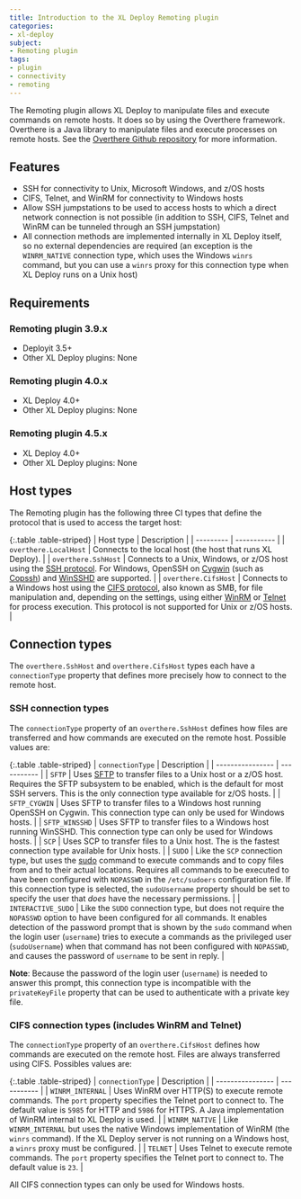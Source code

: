 ```yaml
---
title: Introduction to the XL Deploy Remoting plugin
categories: 
- xl-deploy
subject:
- Remoting plugin
tags:
- plugin
- connectivity
- remoting
---
```


The Remoting plugin allows XL Deploy to manipulate files and execute commands on remote hosts. It does so by using the Overthere framework. Overthere is a Java library to manipulate files and execute processes on remote hosts. See the [Overthere Github repository](https://github.com/xebialabs/overthere) for more information.

## Features

* SSH for connectivity to Unix, Microsoft Windows, and z/OS hosts
* CIFS, Telnet, and WinRM for connectivity to Windows hosts
* Allow SSH jumpstations to be used to access hosts to which a direct network connection is not possible (in addition to SSH, CIFS, Telnet and WinRM can be tunneled through an SSH jumpstation)
* All connection methods are implemented internally in XL Deploy itself, so no external dependencies are required (an exception is the `WINRM_NATIVE` connection type, which uses the Windows `winrs` command, but you can use a `winrs` proxy for this connection type when XL Deploy runs on a Unix host)

## Requirements

### Remoting plugin 3.9.x

* Deployit 3.5+
* Other XL Deploy plugins: None

### Remoting plugin 4.0.x

* XL Deploy 4.0+
* Other XL Deploy plugins: None

### Remoting plugin 4.5.x

* XL Deploy 4.0+
* Other XL Deploy plugins: None

## Host types

The Remoting plugin has the following three CI types that define the protocol that is used to access the target host:

{:.table .table-striped}
| Host type | Description |
| --------- | ----------- |
| `overthere.LocalHost` | Connects to the local host (the host that runs XL Deploy). |
| `overthere.SshHost` | Connects to a Unix, Windows, or z/OS host using the [SSH protocol](http://en.wikipedia.org/wiki/Secure_Shell). For Windows, OpenSSH on [Cygwin](http://www.cygwin.com) (such as [Copssh](https://www.itefix.no/i2/copssh)) and [WinSSHD](http://www.bitvise.com/winsshd) are supported. |
| `overthere.CifsHost` | Connects to a Windows host using the [CIFS protocol](http://en.wikipedia.org/wiki/Server_Message_Block), also known as SMB, for file manipulation and, depending on the settings, using either [WinRM](http://en.wikipedia.org/wiki/WS-Management) or [Telnet](http://en.wikipedia.org/wiki/Telnet) for process execution. This protocol is not supported for Unix or z/OS hosts. |

## Connection types

The `overthere.SshHost` and `overthere.CifsHost` types each have a `connectionType` property that defines more precisely how to connect to the remote host.

### SSH connection types

The `connectionType` property of an `overthere.SshHost` defines how files are transferred and how commands are executed on the remote host. Possible values are:

{:.table .table-striped}
| `connectionType` | Description |
| ---------------- | ----------- |
| `SFTP` | Uses [SFTP](http://en.wikipedia.org/wiki/SSH_File_Transfer_Protocol) to transfer files to a Unix host or a z/OS host. Requires the SFTP subsystem to be enabled, which is the default for most SSH servers. This is the only connection type available for z/OS hosts. |
| `SFTP_CYGWIN` | Uses SFTP to transfer files to a Windows host running OpenSSH on Cygwin. This connection type can only be used for Windows hosts. |
| `SFTP_WINSSHD` | Uses SFTP to transfer files to a Windows host running WinSSHD. This connection type can only be used for Windows hosts. |
| `SCP` | Uses SCP to transfer files to a Unix host. The is the fastest connection type available for Unix hosts. |
| `SUDO` | Like the `SCP` connection type, but uses the [sudo](http://en.wikipedia.org/wiki/Sudo) command to execute commands and to copy files from and to their actual locations. Requires all commands to be executed to have been configured with `NOPASSWD` in the `/etc/sudoers` configuration file. If this connection type is selected, the `sudoUsername` property should be set to specify the user that _does_ have the necessary permissions. |
| `INTERACTIVE_SUDO` | Like the `SUDO` connection type, but does not require the `NOPASSWD` option to have been configured for all commands. It enables detection of the password prompt that is shown by the `sudo` command when the login user (`username`) tries to execute a commands as the privileged user (`sudoUsername`) when that command has not been configured with `NOPASSWD`, and causes the password of `username` to be sent in reply. |

**Note**: Because the password of the login user (`username`) is needed to answer this prompt, this connection type is incompatible with the `privateKeyFile` property that can be used to authenticate with a private key file.

### CIFS connection types (includes WinRM and Telnet)

The `connectionType` property of an `overthere.CifsHost` defines how commands are executed on the remote host. Files are always transferred using CIFS. Possibles values are:

{:.table .table-striped}
| `connectionType` | Description |
| ---------------- | ----------- |
| `WINRM_INTERNAL` | Uses WinRM over HTTP(S) to execute remote commands. The `port` property specifies the Telnet port to connect to. The default value is `5985` for HTTP and `5986` for HTTPS. A Java implementation of WinRM internal to XL Deploy is used. |
| `WINRM_NATIVE` | Like `WINRM_INTERNAL` but uses the native Windows implementation of WinRM (the `winrs` command). If the XL Deploy server is not running on a Windows host, a `winrs` proxy must be configured. |
| `TELNET` | Uses Telnet to execute remote commands. The `port` property specifies the Telnet port to connect to. The default value is `23`. |

All CIFS connection types can only be used for Windows hosts.
